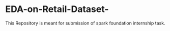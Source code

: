 # EDA-on-Retail-Dataset-
This Repository is meant for submission of spark foundation internship task. 
